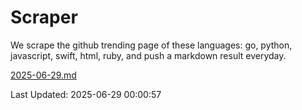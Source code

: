 # Scraper

We scrape the github trending page of these languages: go, python, javascript, swift, html, ruby, and push a markdown result everyday.

[2025-06-29.md](https://github.com/henson/Scraper/blob/master/2025-06-29.md)

Last Updated: 2025-06-29 00:00:57